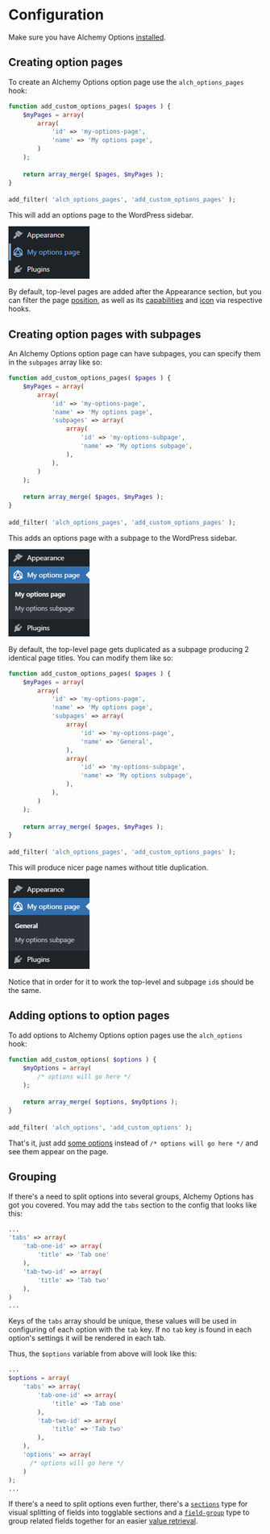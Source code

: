 # Configuration

Make sure you have Alchemy Options [installed](installation.md#using-alchemy-options-as-a-plugin).

## Creating option pages

To create an Alchemy Options option page use the `alch_options_pages` hook:

```php
function add_custom_options_pages( $pages ) {
    $myPages = array(
        array(
            'id' => 'my-options-page',
            'name' => 'My options page',
        )
    );

    return array_merge( $pages, $myPages );
}

add_filter( 'alch_options_pages', 'add_custom_options_pages' );
```

This will add an options page to the WordPress sidebar.

![](.gitbook/assets/options-page-in-sidebar.png)

By default, top-level pages are added after the Appearance section, but you can filter the page [position](filters/alch_default_page_position.md), as well as its [capabilities](filters/alch_default_page_capabilities.md) and [icon](filters/alch_default_page_icon.md) via respective hooks.

## Creating option pages with subpages

An Alchemy Options option page can have subpages, you can specify them in the `subpages` array like so:

```php
function add_custom_options_pages( $pages ) {
    $myPages = array(
        array(
            'id' => 'my-options-page',
            'name' => 'My options page',
            'subpages' => array(
                array(
                    'id' => 'my-options-subpage',
                    'name' => 'My options subpage',
                ),
            ),
        )
    );

    return array_merge( $pages, $myPages );
}

add_filter( 'alch_options_pages', 'add_custom_options_pages' );
```

This adds an options page with a subpage to the WordPress sidebar.

![](.gitbook/assets/options-subpage-in-sidebar.png)

By default, the top-level page gets duplicated as a subpage producing 2 identical page titles. You can modify them like so:

```php
function add_custom_options_pages( $pages ) {
    $myPages = array(
        array(
            'id' => 'my-options-page',
            'name' => 'My options page',
            'subpages' => array(
                array(
                    'id' => 'my-options-page',
                    'name' => 'General',
                ),
                array(
                    'id' => 'my-options-subpage',
                    'name' => 'My options subpage',
                ),
            ),
        )
    );

    return array_merge( $pages, $myPages );
}

add_filter( 'alch_options_pages', 'add_custom_options_pages' );
```

This will produce nicer page names without title duplication.

![](.gitbook/assets/options-page-with-custom-subpage-name-in-sidebar.png)

Notice that in order for it to work the top-level and subpage `id`s should be the same.

## Adding options to option pages

To add options to Alchemy Options option pages use the `alch_options` hook:

```php
function add_custom_options( $options ) {
    $myOptions = array(
        /* options will go here */
    );

    return array_merge( $options, $myOptions );
}

add_filter( 'alch_options', 'add_custom_options' );
```

That's it, just add [some options](fields/) instead of `/* options will go here */` and see them appear on the page.

## Grouping

If there's a need to split options into several groups, Alchemy Options has got you covered. You may add the `tabs` section to the config that looks like this:

```php
...
'tabs' => array(
    'tab-one-id' => array(
        'title' => 'Tab one'
    ),
    'tab-two-id' => array(
        'title' => 'Tab two'
    ),
)
...
```

Keys of the `tabs` array should be unique, these values will be used in configuring of each option with the `tab` key. If no `tab` key is found in each option's settings it will be rendered in each tab.

Thus, the `$options` variable from above will look like this:

```php
...
$options = array(
    'tabs' => array(
        'tab-one-id' => array(
            'title' => 'Tab one'
        ),
        'tab-two-id' => array(
            'title' => 'Tab two'
        ),
    ),
    'options' => array(
      /* options will go here */
    )
);
...
```

If there's a need to split options even further, there's a [`sections`](fields/sections.md) type for visual splitting of fields into togglable sections and a [`field-group`](fields/field-group.md) type to group related fields together for an easier [value retrieval](functions/alch_get_option.md).

